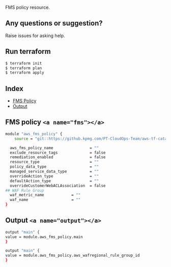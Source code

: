 FMS policy resource.

## Any questions or suggestion?

Raise issues for asking help.

## Run terraform

```bash
$ terraform init
$ terraform plan
$ terraform apply
```

## Index

- [FMS Policy](#fms)
- [Output](#output)

## FMS policy `<a name="fms"></a>`

```bash
module "aws_fms_policy" {
    source = "git::https://github.kpmg.com/PT-CloudOps-Team/aws-tf-catalog/terraform-aws-fms-policy"

  aws_fms_policy_name                = ""
  exclude_resource_tags              = false
  remediation_enabled                = false
  resource_type                      = ""
  policy_data_type                   = ""
  managed_service_data_type          = ""
  overrideAction_type                = ""
  defaultAction_type                 = ""
  overrideCustomerWebACLAssociation  = false
## WAF Rule Group
  waf_metric_name  		     = ""
  waf_name    			     = ""
}
```

## Output `<a name="output"></a>`

```bash
output "main" {
value = module.aws_fms_policy.main
}

output "main" {
value = module.aws_fms_policy.aws_wafregional_rule_group_id
}
```
